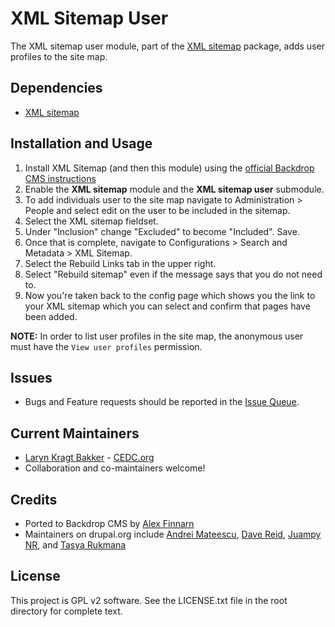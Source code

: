 # XML Sitemap User

The XML sitemap user module, part of the [XML sitemap](https://backdropcms.org/project/xmlsitemap)
package, adds user profiles to the site map.

## Dependencies

 - [XML sitemap](https://backdropcms.org/project/xmlsitemap)

## Installation and Usage

1. Install XML Sitemap (and then this module) using the [official Backdrop CMS instructions](https://backdropcms.org/guide/modules)
2. Enable the **XML sitemap** module and the **XML sitemap user** submodule.
4. To add individuals user to the site map navigate to Administration > People
   and select edit on the user to be included in the sitemap.
5. Select the XML sitemap fieldset.
6. Under "Inclusion" change "Excluded" to become "Included". Save.
7. Once that is complete, navigate to Configurations > Search and Metadata > XML
   Sitemap.
8. Select the Rebuild Links tab in the upper right.
9. Select "Rebuild sitemap" even if the message says that you do not need to.
10. Now you're taken back to the config page which shows you the link to your
   XML sitemap which you can select and confirm that pages have been added.

**NOTE:** In order to list user profiles in the site map, the anonymous user
must have the `View user profiles` permission.

## Issues

 - Bugs and Feature requests should be reported in the
   [Issue Queue](https://github.com/backdrop-contrib/xmlsitemap/issues).

## Current Maintainers

 - [Laryn Kragt Bakker](https://github.com/laryn) - [CEDC.org](https://cedc.org)
 - Collaboration and co-maintainers welcome!

## Credits

- Ported to Backdrop CMS by [Alex Finnarn](https://github.com/alexfinnarn)
- Maintainers on drupal.org include
  [Andrei Mateescu](https://www.drupal.org/u/amateescu),
  [Dave Reid](https://www.drupal.org/u/dave-reid),
  [Juampy NR](https://www.drupal.org/u/juampynr), and
  [Tasya Rukmana](https://www.drupal.org/u/tadityar)

## License

This project is GPL v2 software. See the LICENSE.txt file in the root directory
for complete text.
